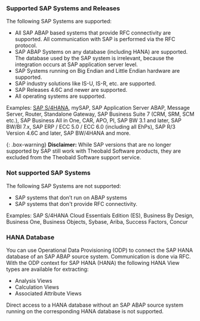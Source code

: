 ### Supported SAP Systems and Releases

The following SAP Systems are supported:
- All SAP ABAP based systems that provide RFC connectivity are supported. 
All communication with SAP is performed via the RFC protocol. 
- SAP ABAP Systems on any database (including HANA) are supported. The database used by the SAP system is irrelevant, because the integration occurs at SAP application server level.
- SAP Systems running on Big Endian and Little Endian hardware are supported.
- SAP industry solutions like IS-U, IS-R, etc. are supported.
- SAP Releases 4.6C and newer are supported. 
- All operating systems are supported.

Examples:
[SAP S/4HANA](https://kb.theobald-software.com/sap/supported-sap-and-hana-versions-by-theobald-software-products), mySAP, SAP Application Server ABAP, Message Server, Router, Standalone Gateway, SAP Business Suite 7 (CRM, SRM, SCM etc.), SAP Business All in One, CAR, APO, PI, SAP BW 3.1 and later, SAP BW/BI 7.x, SAP ERP / ECC 5.0 / ECC 6.0 (including all EhPs), SAP R/3 Version 4.6C and later, SAP BW/4HANA and more.

{: .box-warning}
**Disclaimer:** While SAP versions that are no longer supported by SAP still work with Theobald Software products, they are excluded from the Theobald Software support service.

### Not supported SAP Systems

The following SAP Systems are not supported:
- SAP systems that don’t run on ABAP systems 
- SAP systems that don't provide RFC connectivity. <br>

Examples: SAP S/4HANA Cloud Essentials Edition (ES), Business By Design, Business One, Business Objects, Sybase, Ariba, Success Factors, Concur

### HANA Database
You can use Operational Data Provisioning (ODP) to connect the SAP HANA database of an SAP ABAP source system. 
Communication is done via RFC. 
With the ODP context for SAP HANA (HANA) the following HANA View types are available for extracting:
- Analysis Views
- Calculation Views
- Associated Attribute Views

Direct access to a HANA database without an SAP ABAP source system running on the corresponding HANA database is not supported.
